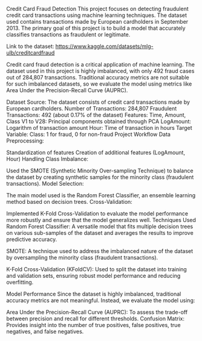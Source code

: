 Credit Card Fraud Detection
This project focuses on detecting fraudulent credit card transactions using machine learning techniques. The dataset used contains transactions made by European cardholders in September 2013. The primary goal of this project is to build a model that accurately classifies transactions as fraudulent or legitimate.

Link to the dataset: https://www.kaggle.com/datasets/mlg-ulb/creditcardfraud

Credit card fraud detection is a critical application of machine learning. The dataset used in this project is highly imbalanced, with only 492 fraud cases out of 284,807 transactions. Traditional accuracy metrics are not suitable for such imbalanced datasets, so we evaluate the model using metrics like Area Under the Precision-Recall Curve (AUPRC).

Dataset
Source: The dataset consists of credit card transactions made by European cardholders.
Number of Transactions: 284,807
Fraudulent Transactions: 492 (about 0.17% of the dataset)
Features:
Time, Amount, Class
V1 to V28: Principal components obtained through PCA
LogAmount: Logarithm of transaction amount
Hour: Time of transaction in hours
Target Variable:
Class: 1 for fraud, 0 for non-fraud
Project Workflow
Data Preprocessing:

Standardization of features
Creation of additional features (LogAmount, Hour)
Handling Class Imbalance:

Used the SMOTE (Synthetic Minority Over-sampling Technique) to balance the dataset by creating synthetic samples for the minority class (fraudulent transactions).
Model Selection:

The main model used is the Random Forest Classifier, an ensemble learning method based on decision trees.
Cross-Validation:

Implemented K-Fold Cross-Validation to evaluate the model performance more robustly and ensure that the model generalizes well.
Techniques Used
Random Forest Classifier: A versatile model that fits multiple decision trees on various sub-samples of the dataset and averages the results to improve predictive accuracy.

SMOTE: A technique used to address the imbalanced nature of the dataset by oversampling the minority class (fraudulent transactions).

K-Fold Cross-Validation (KFoldCV): Used to split the dataset into training and validation sets, ensuring robust model performance and reducing overfitting.

Model Performance
Since the dataset is highly imbalanced, traditional accuracy metrics are not meaningful. Instead, we evaluate the model using:

Area Under the Precision-Recall Curve (AUPRC): To assess the trade-off between precision and recall for different thresholds.
Confusion Matrix: Provides insight into the number of true positives, false positives, true negatives, and false negatives.
